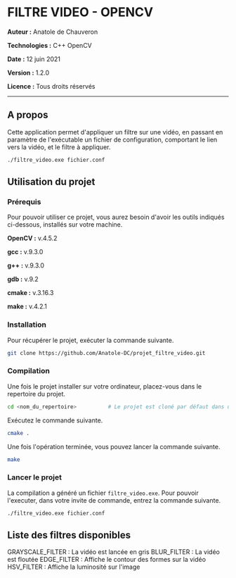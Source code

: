 # FILTRE VIDEO - OPENCV

**Auteur :** Anatole de Chauveron

**Technologies :** C++ OpenCV

**Date :** 12 juin 2021

**Version :** 1.2.0

**Licence :** Tous droits réservés

___

## A propos

Cette application permet d'appliquer un filtre sur une vidéo, en passant en paramètre de l'exécutable un fichier de configuration, comportant le lien vers la vidéo, et le filtre à appliquer.

```bash
./filtre_video.exe fichier.conf
```

## Utilisation du projet

### Prérequis

Pour pouvoir utiliser ce projet, vous aurez besoin d'avoir les outils indiqués ci-dessous, installés sur votre machine.

**OpenCV :** v.4.5.2

**gcc :** v.9.3.0

**g++ :** v.9.3.0

**gdb :** v.9.2

**cmake :** v.3.16.3

**make :** v.4.2.1

### Installation

Pour récupérer le projet, exécuter la commande suivante.

```bash
git clone https://github.com/Anatole-DC/projet_filtre_video.git
```

### Compilation

Une fois le projet installer sur votre ordinateur, placez-vous dans le repertoire du projet.

```bash
cd <nom_du_repertoire>          # Le projet est cloné par défaut dans un fichier nommé "projet_filtre_video"
```

Exécutez le commande suivante.

```bash
cmake .
```

Une fois l'opération terminée, vous pouvez lancer la commande suivante.

```bash
make
```

### Lancer le projet

La compilation a généré un fichier `filtre_video.exe`. Pour pouvoir l'executer, dans votre invite de commande, entrez la commande suivante.

```bash
./filtre_video.exe fichier.conf
```

## Liste des filtres disponibles

GRAYSCALE_FILTER    :   La vidéo est lancée en gris
BLUR_FILTER         :   La vidéo est floutée
EDGE_FILTER         :   Affiche le contour des formes sur la vidéo 
HSV_FILTER          :   Affiche la luminosité sur l'image